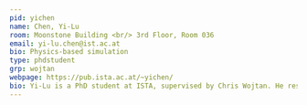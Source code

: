 ```yaml
---
pid: yichen
name: Chen, Yi-Lu
room: Moonstone Building <br/> 3rd Floor, Room 036
email: yi-lu.chen@ist.ac.at
bio: Physics-based simulation
type: phdstudent
grp: wojtan
webpage: https://pub.ista.ac.at/~yichen/
bio: Yi-Lu is a PhD student at ISTA, supervised by Chris Wojtan. He researches algorithms for the simulation of rigid body dynamics in the presence of frictional contacts and shock propoagation, as well as the simulation of granular materials.
---
```

